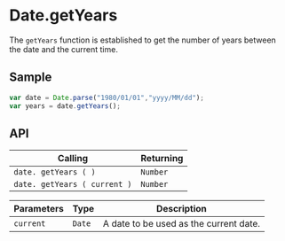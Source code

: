 # Date.getYears

The `getYears` function is established to get the number of years between the date and the current time.

## Sample

```javascript
var date = Date.parse("1980/01/01","yyyy/MM/dd");
var years = date.getYears();
```

## API

| Calling | Returning |
|---|---|
| `date. getYears ( )` | `Number` |
| `date. getYears ( current )` | `Number` |

| Parameters | Type | Description |
|---|---|---|
| `current` | `Date` | A date to be used as the current date. |

